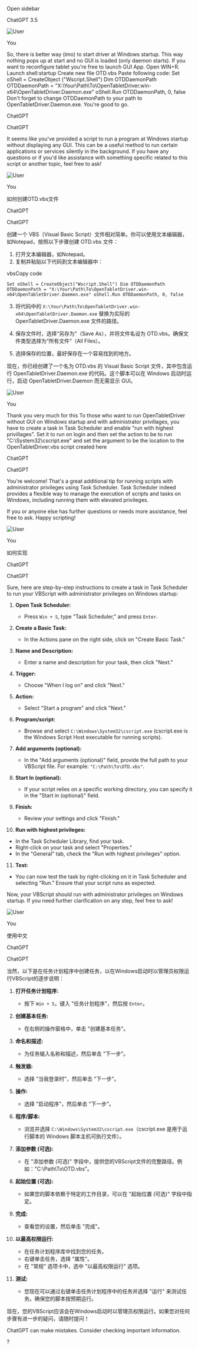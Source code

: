   

Open sidebar

ChatGPT 3.5

![User](https://lh3.googleusercontent.com/a/AGNmyxb547KiF5lxmUn7Fjsb29Wjic-9zt514N3nIwLn=s96-c)

You

So, there is better way (imo) to start driver at Windows startup. This way nothing pops up at start and no GUI is loaded (only daemon starts). If you want to reconfigure tablet you're free to launch GUI App. Open WIN+R. Launch shell:startup Create new file OTD.vbs Paste following code: Set oShell = CreateObject ("Wscript.Shell") Dim OTDDaemonPath OTDDaemonPath = "X:\Your\Path\To\OpenTabletDriver.win-x64\OpenTabletDriver.Daemon.exe" oShell.Run OTDDaemonPath, 0, false Don't forget to change OTDDaemonPath to your path to OpenTabletDriver.Daemon.exe. You're good to go.

ChatGPT

ChatGPT

It seems like you've provided a script to run a program at Windows startup without displaying any GUI. This can be a useful method to run certain applications or services silently in the background. If you have any questions or if you'd like assistance with something specific related to this script or another topic, feel free to ask!

![User](https://lh3.googleusercontent.com/a/AGNmyxb547KiF5lxmUn7Fjsb29Wjic-9zt514N3nIwLn=s96-c)

You

如何创建OTD.vbs文件

ChatGPT

ChatGPT

创建一个 VBS（Visual Basic Script）文件相对简单。你可以使用文本编辑器，如Notepad，按照以下步骤创建 OTD.vbs 文件：

1. 打开文本编辑器，如Notepad。
2. 复制并粘贴以下代码到文本编辑器中：

vbsCopy code

`Set oShell = CreateObject("Wscript.Shell") Dim OTDDaemonPath OTDDaemonPath = "X:\Your\Path\To\OpenTabletDriver.win-x64\OpenTabletDriver.Daemon.exe" oShell.Run OTDDaemonPath, 0, false`

3. 将代码中的 `X:\Your\Path\To\OpenTabletDriver.win-x64\OpenTabletDriver.Daemon.exe` 替换为实际的 OpenTabletDriver.Daemon.exe 文件的路径。
    
4. 保存文件时，选择“另存为”（Save As），并将文件名设为 OTD.vbs。确保文件类型选择为“所有文件”（All Files）。
    
5. 选择保存的位置，最好保存在一个容易找到的地方。
    

现在，你已经创建了一个名为 OTD.vbs 的 Visual Basic Script 文件，其中包含运行 OpenTabletDriver.Daemon.exe 的代码。这个脚本可以在 Windows 启动时运行，启动 OpenTabletDriver.Daemon 而无需显示 GUI。

![User](https://lh3.googleusercontent.com/a/AGNmyxb547KiF5lxmUn7Fjsb29Wjic-9zt514N3nIwLn=s96-c)

You

Thank you very much for this To those who want to run OpenTabletDriver without GUI on Windows startup and with administrator privillages, you have to create a task in Task Scheduler and enable "run with highest privillages". Set it to run on login and then set the action to be to run "C:\System32\cscript.exe" and set the argument to be the location to the OpenTabletDriver.vbs script created here

ChatGPT

ChatGPT

You're welcome! That's a great additional tip for running scripts with administrator privileges using Task Scheduler. Task Scheduler indeed provides a flexible way to manage the execution of scripts and tasks on Windows, including running them with elevated privileges.

If you or anyone else has further questions or needs more assistance, feel free to ask. Happy scripting!

![User](https://lh3.googleusercontent.com/a/AGNmyxb547KiF5lxmUn7Fjsb29Wjic-9zt514N3nIwLn=s96-c)

You

如何实现

ChatGPT

ChatGPT

Sure, here are step-by-step instructions to create a task in Task Scheduler to run your VBScript with administrator privileges on Windows startup:

1. **Open Task Scheduler:**
    
    - Press `Win + S`, type "Task Scheduler," and press `Enter`.
2. **Create a Basic Task:**
    
    - In the Actions pane on the right side, click on "Create Basic Task."
3. **Name and Description:**
    
    - Enter a name and description for your task, then click "Next."
4. **Trigger:**
    
    - Choose "When I log on" and click "Next."
5. **Action:**
    
    - Select "Start a program" and click "Next."
6. **Program/script:**
    
    - Browse and select `C:\Windows\System32\cscript.exe` (cscript.exe is the Windows Script Host executable for running scripts).
7. **Add arguments (optional):**
    
    - In the "Add arguments (optional)" field, provide the full path to your VBScript file. For example: `"C:\Path\To\OTD.vbs"`.
8. **Start In (optional):**
    
    - If your script relies on a specific working directory, you can specify it in the "Start in (optional)" field.
9. **Finish:**
    
    - Review your settings and click "Finish."
10. **Run with highest privileges:**
    

- In the Task Scheduler Library, find your task.
- Right-click on your task and select "Properties."
- In the "General" tab, check the "Run with highest privileges" option.

11. **Test:**

- You can now test the task by right-clicking on it in Task Scheduler and selecting "Run." Ensure that your script runs as expected.

Now, your VBScript should run with administrator privileges on Windows startup. If you need further clarification on any step, feel free to ask!

![User](https://lh3.googleusercontent.com/a/AGNmyxb547KiF5lxmUn7Fjsb29Wjic-9zt514N3nIwLn=s96-c)

You

使用中文

ChatGPT

ChatGPT

当然，以下是在任务计划程序中创建任务，以在Windows启动时以管理员权限运行VBScript的逐步说明：

1. **打开任务计划程序:**
    
    - 按下 `Win + S`，键入 "任务计划程序"，然后按 `Enter`。
2. **创建基本任务:**
    
    - 在右侧的操作窗格中，单击 "创建基本任务"。
3. **命名和描述:**
    
    - 为任务输入名称和描述，然后单击 "下一步"。
4. **触发器:**
    
    - 选择 "当我登录时"，然后单击 "下一步"。
5. **操作:**
    
    - 选择 "启动程序"，然后单击 "下一步"。
6. **程序/脚本:**
    
    - 浏览并选择 `C:\Windows\System32\cscript.exe`（cscript.exe 是用于运行脚本的 Windows 脚本主机可执行文件）。
7. **添加参数 (可选):**
    
    - 在 "添加参数 (可选)" 字段中，提供您的VBScript文件的完整路径。例如："C:\Path\To\OTD.vbs"。
8. **起始位置 (可选):**
    
    - 如果您的脚本依赖于特定的工作目录，可以在 "起始位置 (可选)" 字段中指定。
9. **完成:**
    
    - 查看您的设置，然后单击 "完成"。
10. **以最高权限运行:**
    
    - 在任务计划程序库中找到您的任务。
    - 右键单击任务，选择 "属性"。
    - 在 "常规" 选项卡中，选中 "以最高权限运行" 选项。
11. **测试:**
    
    - 您现在可以通过右键单击任务计划程序中的任务并选择 "运行" 来测试任务。确保您的脚本按预期运行。

现在，您的VBScript应该会在Windows启动时以管理员权限运行。如果您对任何步骤有进一步的疑问，请随时提问！

ChatGPT can make mistakes. Consider checking important information.

?